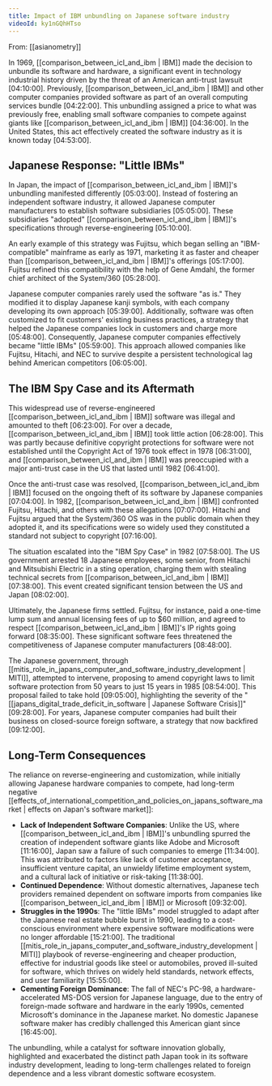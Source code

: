 ```yaml
---
title: Impact of IBM unbundling on Japanese software industry
videoId: ky1nGQhHTso
---
```


From: [[asianometry]] <br/> 

In 1969, [[comparison_between_icl_and_ibm | IBM]] made the decision to unbundle its software and hardware, a significant event in technology industrial history driven by the threat of an American anti-trust lawsuit <a class="yt-timestamp" data-t="04:10:00">[04:10:00]</a>. Previously, [[comparison_between_icl_and_ibm | IBM]] and other computer companies provided software as part of an overall computing services bundle <a class="yt-timestamp" data-t="04:22:00">[04:22:00]</a>. This unbundling assigned a price to what was previously free, enabling small software companies to compete against giants like [[comparison_between_icl_and_ibm | IBM]] <a class="yt-timestamp" data-t="04:36:00">[04:36:00]</a>. In the United States, this act effectively created the software industry as it is known today <a class="yt-timestamp" data-t="04:53:00">[04:53:00]</a>.

## Japanese Response: "Little IBMs"

In Japan, the impact of [[comparison_between_icl_and_ibm | IBM]]'s unbundling manifested differently <a class="yt-timestamp" data-t="05:03:00">[05:03:00]</a>. Instead of fostering an independent software industry, it allowed Japanese computer manufacturers to establish software subsidiaries <a class="yt-timestamp" data-t="05:05:00">[05:05:00]</a>. These subsidiaries "adopted" [[comparison_between_icl_and_ibm | IBM]]'s specifications through reverse-engineering <a class="yt-timestamp" data-t="05:10:00">[05:10:00]</a>.

An early example of this strategy was Fujitsu, which began selling an "IBM-compatible" mainframe as early as 1971, marketing it as faster and cheaper than [[comparison_between_icl_and_ibm | IBM]]'s offerings <a class="yt-timestamp" data-t="05:17:00">[05:17:00]</a>. Fujitsu refined this compatibility with the help of Gene Amdahl, the former chief architect of the System/360 <a class="yt-timestamp" data-t="05:28:00">[05:28:00]</a>.

Japanese computer companies rarely used the software "as is." They modified it to display Japanese kanji symbols, with each company developing its own approach <a class="yt-timestamp" data-t="05:39:00">[05:39:00]</a>. Additionally, software was often customized to fit customers' existing business practices, a strategy that helped the Japanese companies lock in customers and charge more <a class="yt-timestamp" data-t="05:48:00">[05:48:00]</a>. Consequently, Japanese computer companies effectively became "little IBMs" <a class="yt-timestamp" data-t="05:59:00">[05:59:00]</a>. This approach allowed companies like Fujitsu, Hitachi, and NEC to survive despite a persistent technological lag behind American competitors <a class="yt-timestamp" data-t="06:05:00">[06:05:00]</a>.

## The IBM Spy Case and its Aftermath

This widespread use of reverse-engineered [[comparison_between_icl_and_ibm | IBM]] software was illegal and amounted to theft <a class="yt-timestamp" data-t="06:23:00">[06:23:00]</a>. For over a decade, [[comparison_between_icl_and_ibm | IBM]] took little action <a class="yt-timestamp" data-t="06:28:00">[06:28:00]</a>. This was partly because definitive copyright protections for software were not established until the Copyright Act of 1976 took effect in 1978 <a class="yt-timestamp" data-t="06:31:00">[06:31:00]</a>, and [[comparison_between_icl_and_ibm | IBM]] was preoccupied with a major anti-trust case in the US that lasted until 1982 <a class="yt-timestamp" data-t="06:41:00">[06:41:00]</a>.

Once the anti-trust case was resolved, [[comparison_between_icl_and_ibm | IBM]] focused on the ongoing theft of its software by Japanese companies <a class="yt-timestamp" data-t="07:04:00">[07:04:00]</a>. In 1982, [[comparison_between_icl_and_ibm | IBM]] confronted Fujitsu, Hitachi, and others with these allegations <a class="yt-timestamp" data-t="07:07:00">[07:07:00]</a>. Hitachi and Fujitsu argued that the System/360 OS was in the public domain when they adopted it, and its specifications were so widely used they constituted a standard not subject to copyright <a class="yt-timestamp" data-t="07:16:00">[07:16:00]</a>.

The situation escalated into the "IBM Spy Case" in 1982 <a class="yt-timestamp" data-t="07:58:00">[07:58:00]</a>. The US government arrested 18 Japanese employees, some senior, from Hitachi and Mitsubishi Electric in a sting operation, charging them with stealing technical secrets from [[comparison_between_icl_and_ibm | IBM]] <a class="yt-timestamp" data-t="07:38:00">[07:38:00]</a>. This event created significant tension between the US and Japan <a class="yt-timestamp" data-t="08:02:00">[08:02:00]</a>.

Ultimately, the Japanese firms settled. Fujitsu, for instance, paid a one-time lump sum and annual licensing fees of up to $60 million, and agreed to respect [[comparison_between_icl_and_ibm | IBM]]'s IP rights going forward <a class="yt-timestamp" data-t="08:35:00">[08:35:00]</a>. These significant software fees threatened the competitiveness of Japanese computer manufacturers <a class="yt-timestamp" data-t="08:48:00">[08:48:00]</a>.

The Japanese government, through [[mitis_role_in_japans_computer_and_software_industry_development | MITI]], attempted to intervene, proposing to amend copyright laws to limit software protection from 50 years to just 15 years in 1985 <a class="yt-timestamp" data-t="08:54:00">[08:54:00]</a>. This proposal failed to take hold <a class="yt-timestamp" data-t="09:05:00">[09:05:00]</a>, highlighting the severity of the "[[japans_digital_trade_deficit_in_software | Japanese Software Crisis]]" <a class="yt-timestamp" data-t="09:28:00">[09:28:00]</a>. For years, Japanese computer companies had built their business on closed-source foreign software, a strategy that now backfired <a class="yt-timestamp" data-t="09:12:00">[09:12:00]</a>.

## Long-Term Consequences

The reliance on reverse-engineering and customization, while initially allowing Japanese hardware companies to compete, had long-term negative [[effects_of_international_competition_and_policies_on_japans_software_market | effects on Japan's software market]]:

*   **Lack of Independent Software Companies**: Unlike the US, where [[comparison_between_icl_and_ibm | IBM]]'s unbundling spurred the creation of independent software giants like Adobe and Microsoft <a class="yt-timestamp" data-t="11:16:00">[11:16:00]</a>, Japan saw a failure of such companies to emerge <a class="yt-timestamp" data-t="11:34:00">[11:34:00]</a>. This was attributed to factors like lack of customer acceptance, insufficient venture capital, an unwieldy lifetime employment system, and a cultural lack of initiative or risk-taking <a class="yt-timestamp" data-t="11:38:00">[11:38:00]</a>.
*   **Continued Dependence**: Without domestic alternatives, Japanese tech providers remained dependent on software imports from companies like [[comparison_between_icl_and_ibm | IBM]] or Microsoft <a class="yt-timestamp" data-t="09:32:00">[09:32:00]</a>.
*   **Struggles in the 1990s**: The "little IBMs" model struggled to adapt after the Japanese real estate bubble burst in 1990, leading to a cost-conscious environment where expensive software modifications were no longer affordable <a class="yt-timestamp" data-t="15:21:00">[15:21:00]</a>. The traditional [[mitis_role_in_japans_computer_and_software_industry_development | MITI]] playbook of reverse-engineering and cheaper production, effective for industrial goods like steel or automobiles, proved ill-suited for software, which thrives on widely held standards, network effects, and user familiarity <a class="yt-timestamp" data-t="15:55:00">[15:55:00]</a>.
*   **Cementing Foreign Dominance**: The fall of NEC's PC-98, a hardware-accelerated MS-DOS version for Japanese language, due to the entry of foreign-made software and hardware in the early 1990s, cemented Microsoft's dominance in the Japanese market. No domestic Japanese software maker has credibly challenged this American giant since <a class="yt-timestamp" data-t="16:45:00">[16:45:00]</a>.

The unbundling, while a catalyst for software innovation globally, highlighted and exacerbated the distinct path Japan took in its software industry development, leading to long-term challenges related to foreign dependence and a less vibrant domestic software ecosystem.